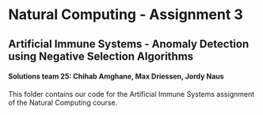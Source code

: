 # Natural Computing - Assignment 3
## Artificial Immune Systems - Anomaly Detection using Negative Selection Algorithms
#### Solutions team 25: Chihab Amghane, Max Driessen, Jordy Naus

This folder contains our code for the Artificial Immune Systems assignment of the Natural Computing course.